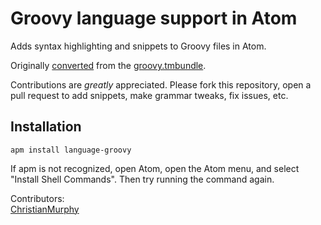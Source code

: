 # Groovy language support in Atom

Adds syntax highlighting and snippets to Groovy files in Atom.

Originally [converted](http://atom.io/docs/latest/converting-a-text-mate-bundle)
from the [groovy.tmbundle](https://github.com/textmate/groovy.tmbundle).

Contributions are *greatly* appreciated. Please fork this repository, open a pull request to add snippets, make grammar tweaks, fix issues, etc.

## Installation

```shell
apm install language-groovy
```
If apm is not recognized, open Atom, open the Atom menu, and select "Install Shell Commands". Then try running the command again.
  
Contributors:  
[ChristianMurphy](https://github.com/ChristianMurphy)
